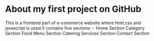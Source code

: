 # About my first project on GitHub
This is a frontend part of e-commerce website where html,css and javascript is used.It contains five sections :-
Home Section 
Category Section
Food Menu Section 
Catering Services Section
Contact Section
